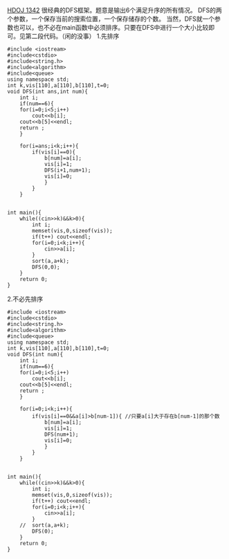 [HDOJ 1342](http://acm.hdu.edu.cn/showproblem.php?pid=1342)
很经典的DFS框架。题意是输出6个满足升序的所有情况。
DFS的两个参数，一个保存当前的搜索位置，一个保存储存的个数。
当然，DFS就一个参数也可以，也不必在main函数中必须排序。只要在DFS中进行一个大小比较即可。见第二段代码。（闲的没事）
1.先排序
```
#include <iostream>
#include<cstdio>
#include<string.h>
#include<algorithm>
#include<queue>
using namespace std;
int k,vis[110],a[110],b[110],t=0;
void DFS(int ans,int num){  
	int i;
	if(num==6){
	for(i=0;i<5;i++)
		cout<<b[i];
	cout<<b[5]<<endl;
	return ;
	}

	for(i=ans;i<k;i++){
		if(vis[i]==0){
			b[num]=a[i];
			vis[i]=1;
			DFS(i+1,num+1);
			vis[i]=0;
			}
		}
	}


int main(){
	while((cin>>k)&&k>0){
		int i;
		memset(vis,0,sizeof(vis));
		if(t++) cout<<endl;
		for(i=0;i<k;i++){
			cin>>a[i];
		}
		sort(a,a+k);
		DFS(0,0);
	}
	return 0;
}
```
2.不必先排序

```
#include <iostream>
#include<cstdio>
#include<string.h>
#include<algorithm>
#include<queue>
using namespace std;
int k,vis[110],a[110],b[110],t=0;
void DFS(int num){  
	int i;
	if(num==6){
	for(i=0;i<5;i++)
		cout<<b[i];
	cout<<b[5]<<endl;
	return ;
	}

	for(i=0;i<k;i++){
		if(vis[i]==0&&a[i]>b[num-1]){ //只要a[i]大于存在b[num-1]的那个数
			b[num]=a[i];
			vis[i]=1;
			DFS(num+1);
			vis[i]=0;
			}
		}
	}


int main(){
	while((cin>>k)&&k>0){
		int i;
		memset(vis,0,sizeof(vis));
		if(t++) cout<<endl;
		for(i=0;i<k;i++){
			cin>>a[i];
		}
	//	sort(a,a+k);
		DFS(0);
	}
	return 0;
}
```